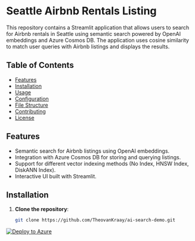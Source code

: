 # Seattle Airbnb Rentals Listing

This repository contains a Streamlit application that allows users to search for Airbnb rentals in Seattle using semantic search powered by OpenAI embeddings and Azure Cosmos DB. The application uses cosine similarity to match user queries with Airbnb listings and displays the results.

## Table of Contents

- [Features](#features)
- [Installation](#installation)
- [Usage](#usage)
- [Configuration](#configuration)
- [File Structure](#file-structure)
- [Contributing](#contributing)
- [License](#license)

## Features

- Semantic search for Airbnb listings using OpenAI embeddings.
- Integration with Azure Cosmos DB for storing and querying listings.
- Support for different vector indexing methods (No Index, HNSW Index, DiskANN Index).
- Interactive UI built with Streamlit.

## Installation

1. **Clone the repository**:
   ```sh
   git clone https://github.com/TheovanKraay/ai-search-demo.git
   ```
   
[![Deploy to Azure](https://aka.ms/deploytoazurebutton)](https://portal.azure.com/#create/Microsoft.Template/uri/https://raw.githubusercontent.com/TheovanKraay/ignite-2024-diskann-demo/main/azuredeploy.json)
   